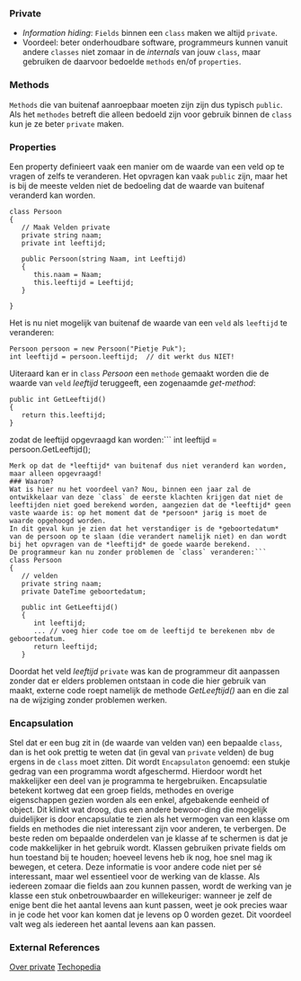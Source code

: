 <a id="cha:knowPrivatePublic"></a>

### Private
- *Information hiding*: `Fields` binnen een `class` maken we altijd `private`.
- Voordeel: beter onderhoudbare software, programmeurs kunnen vanuit andere `classes` niet zomaar in de *internals* van jouw `class`, maar gebruiken de daarvoor bedoelde `methods` en/of `properties`.


### Methods
`Methods` die van buitenaf aanroepbaar moeten zijn zijn dus typisch `public`. Als het `methodes` betreft die alleen bedoeld zijn voor gebruik binnen de `class` kun je ze beter `private` maken.
### Properties
Een property definieert vaak een manier om de waarde van een veld op te vragen of zelfs te veranderen. Het opvragen kan vaak `public` zijn, maar het is bij de meeste velden niet de bedoeling dat de waarde van buitenaf veranderd kan worden.

```
class Persoon
{
   // Maak Velden private
   private string naam;
   private int leeftijd;

   public Persoon(string Naam, int Leeftijd)
   {
      this.naam = Naam;
      this.leeftijd = Leeftijd;
   }

}
```

Het is nu niet mogelijk van buitenaf de waarde van een `veld` als `leeftijd` te veranderen:
```
Persoon persoon = new Persoon("Pietje Puk");
int leeftijd = persoon.leeftijd;  // dit werkt dus NIET!
```

Uiteraard kan er in `class` *Persoon* een `methode` gemaakt worden die de waarde van `veld` *leeftijd* teruggeeft, een zogenaamde *get-method*:
```
public int GetLeeftijd()
{
   return this.leeftijd;
}
```
zodat de leeftijd opgevraagd kan worden:```
int leeftijd = persoon.GetLeeftijd();
```
Merk op dat de *leeftijd* van buitenaf dus niet veranderd kan worden, maar alleen opgevraagd!
### Waarom?
Wat is hier nu het voordeel van? Nou, binnen een jaar zal de ontwikkelaar van deze `class` de eerste klachten krijgen dat niet de leeftijden niet goed berekend worden, aangezien dat de *leeftijd* geen vaste waarde is: op het moment dat de *persoon* jarig is moet de waarde opgehoogd worden.
In dit geval kun je zien dat het verstandiger is de *geboortedatum* van de persoon op te slaan (die verandert namelijk niet) en dan wordt bij het opvragen van de *leeftijd* de goede waarde berekend.
De programmeur kan nu zonder problemen de `class` veranderen:```
class Persoon
{
   // velden
   private string naam;
   private DateTime geboortedatum;

   public int GetLeeftijd()
   {
      int leeftijd;
      ... // voeg hier code toe om de leeftijd te berekenen mbv de geboortedatum.
      return leeftijd;
   }
```
Doordat het veld *leeftijd* `private` was kan de programmeur dit aanpassen zonder dat er elders problemen ontstaan in code die hier gebruik van maakt, externe code roept namelijk de methode *GetLeeftijd()* aan en die zal na de wijziging zonder problemen werken.



### Encapsulation
Stel dat er een bug zit in (de waarde van velden van) een bepaalde `class`, dan is het ook prettig te weten dat (in geval van `private` velden) de bug ergens in de `class` moet zitten. Dit wordt `Encapsulaton` genoemd: een stukje gedrag van een programma wordt afgeschermd. Hierdoor wordt het makkelijker een deel van je programma te hergebruiken.
Encapsulatie betekent kortweg dat een groep fields, methodes en overige eigenschappen
gezien worden als een enkel, afgebakende eenheid of object.
Dit klinkt wat droog, dus een andere bewoor-ding die mogelijk duidelijker is
door encapsulatie te zien als het vermogen van een klasse om fields en methodes
die niet interessant zijn voor anderen, te verbergen.
De beste reden om bepaalde onderdelen van je klasse af te schermen is dat je code makkelijker in het gebruik wordt. Klassen gebruiken private fields om hun toestand bij te houden; hoeveel levens heb ik nog, hoe snel mag ik bewegen, et cetera. Deze informatie is voor andere code niet per sé interessant, maar wel essentieel voor de werking van de klasse. Als iedereen zomaar die fields aan zou kunnen passen, wordt de werking van je klasse een stuk onbetrouwbaarder en willekeuriger: wanneer je zelf de enige bent die het aantal levens aan kunt passen, weet je ook precies waar in je code het voor kan komen dat je levens op 0 worden gezet. Dit voordeel valt weg als iedereen het aantal levens aan kan passen.



### External References

[Over private](https://softwareengineering.stackexchange.com/questions/143736/why-do-we-need-private-variables)
[Techopedia](http://www.techopedia.com/definition/3787/encapsulation-c)

